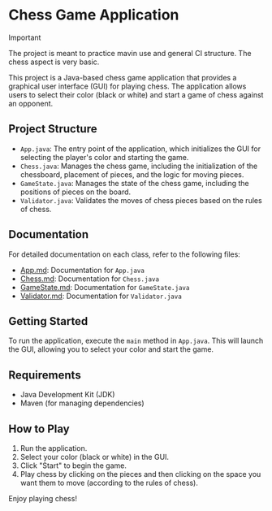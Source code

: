 # Chess Game Application

> [!IMPORTANT]
> The project is meant to practice mavin use and general CI structure. The chess aspect is very basic.

This project is a Java-based chess game application that provides a graphical user interface (GUI) for playing chess. The application allows users to select their color (black or white) and start a game of chess against an opponent.

## Project Structure

- `App.java`: The entry point of the application, which initializes the GUI for selecting the player's color and starting the game.
- `Chess.java`: Manages the chess game, including the initialization of the chessboard, placement of pieces, and the logic for moving pieces.
- `GameState.java`: Manages the state of the chess game, including the positions of pieces on the board.
- `Validator.java`: Validates the moves of chess pieces based on the rules of chess.

## Documentation

For detailed documentation on each class, refer to the following files:

- [App.md](docs/App.md): Documentation for `App.java`
- [Chess.md](docs/Chess.md): Documentation for `Chess.java`
- [GameState.md](docs/GameState.md): Documentation for `GameState.java`
- [Validator.md](docs/Validator.md): Documentation for `Validator.java`

## Getting Started

To run the application, execute the `main` method in `App.java`. This will launch the GUI, allowing you to select your color and start the game.

## Requirements

- Java Development Kit (JDK)
- Maven (for managing dependencies)

## How to Play

1. Run the application.
2. Select your color (black or white) in the GUI.
3. Click "Start" to begin the game.
4. Play chess by clicking on the pieces and then clicking on the space you want them to move (according to the rules of chess).

Enjoy playing chess!

